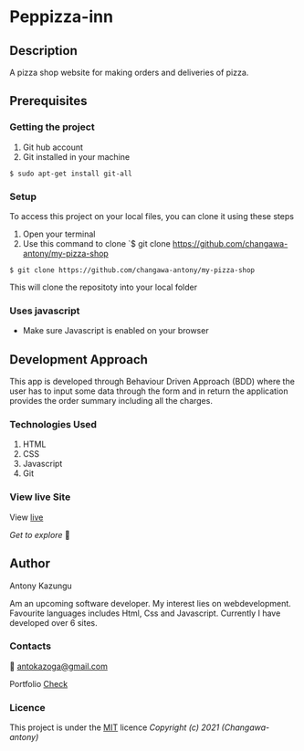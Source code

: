 # Peppizza-inn
## Description
A pizza shop website for making orders and deliveries of pizza.
## Prerequisites
### Getting the project
1. Git hub account
2. Git installed in your machine
```
$ sudo apt-get install git-all
```
### Setup
To access this project on your local files, you can clone it using these steps
1. Open your terminal
1. Use this command to clone `$ git clone https://github.com/changawa-antony/my-pizza-shop
```
$ git clone https://github.com/changawa-antony/my-pizza-shop
```
 This will clone the repositoty into your local folder
### Uses javascript
* Make sure Javascript is enabled on your browser

## Development Approach

This app is developed through Behaviour Driven Approach (BDD) where the user has to input some data through the form and in return the application provides the order summary including all the charges.

### Technologies Used
1. HTML
2. CSS
3. Javascript
4. Git
### View live Site
View [live]()

*Get to explore* :rocket:
## Author
Antony Kazungu

Am an upcoming software developer. My interest lies on webdevelopment. Favourite languages includes Html, Css and Javascript. Currently I have developed over 6 sites.
### Contacts
:email: antokazoga@gmail.com

Portfolio [Check](https://changawa-antony.github.io/my-portfolio/)
### Licence
This project is under the  [MIT](LICENSE) licence
*Copyright (c) 2021 (Changawa-antony)*